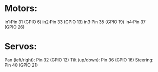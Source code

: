 # Motors:
in1:Pin 31 (GPIO 6)
in2:Pin 33 (GPIO 13)
in3:Pin 35 (GPIO 19)
in4:Pin 37 (GPIO 26)

# Servos:
Pan (left/right): Pin 32 (GPIO 12)
Tilt (up/down):   Pin 36 (GPIO 16)
Steering:         Pin 40 (GPIO 21)